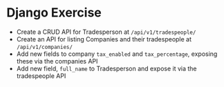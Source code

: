 # Django Exercise

- Create a CRUD API for Tradesperson at `/api/v1/tradespeople/`
- Create an API for listing Companies and their tradespeople at `/api/v1/companies/`
- Add new fields to company `tax_enabled` and `tax_percentage`, exposing these via the companies API
- Add new field, `full_name` to Tradesperson and expose it via the tradespeople API
